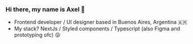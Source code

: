 ### Hi there, my name is Axel 👋

- Frontend developer / UI designer based in Buenos Aires, Argentina 🇦🇷
- My stack? NextJs / Styled components / Typescript (also Figma and prototyping ofc) 😜 
